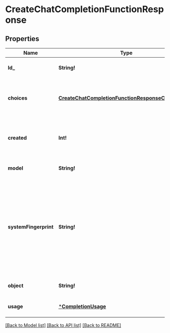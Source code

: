 # CreateChatCompletionFunctionResponse

## Properties
Name | Type | Description | Notes
------------ | ------------- | ------------- | -------------
**Id_** | **String!** | A unique identifier for the chat completion. | [default to null]
**choices** | [**CreateChatCompletionFunctionResponseChoicesInner**](CreateChatCompletionFunctionResponse_choices_inner.md) | A list of chat completion choices. Can be more than one if &#x60;n&#x60; is greater than 1. | [default to null]
**created** | **Int!** | The Unix timestamp (in seconds) of when the chat completion was created. | [default to null]
**model** | **String!** | The model used for the chat completion. | [default to null]
**systemFingerprint** | **String!** | This fingerprint represents the backend configuration that the model runs with.  Can be used in conjunction with the &#x60;seed&#x60; request parameter to understand when backend changes have been made that might impact determinism.  | [optional] [default to null]
**object** | **String!** | The object type, which is always &#x60;chat.completion&#x60;. | [default to null]
**usage** | [***CompletionUsage**](CompletionUsage.md) |  | [optional] [default to null]

[[Back to Model list]](../README.md#documentation-for-models) [[Back to API list]](../README.md#documentation-for-api-endpoints) [[Back to README]](../README.md)


